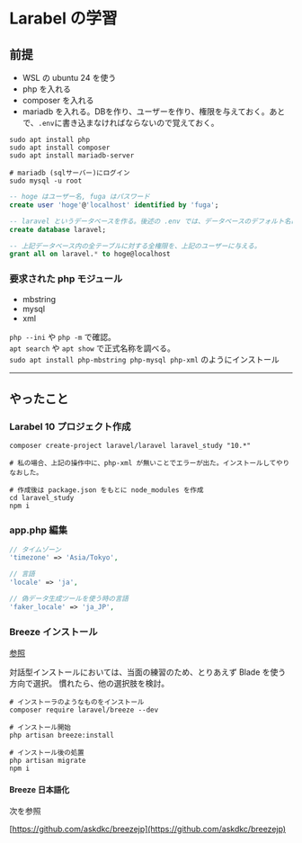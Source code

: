 # Larabel の学習

## 前提

- WSL の ubuntu 24 を使う
- php を入れる
- composer を入れる
- mariadb を入れる。DBを作り、ユーザーを作り、権限を与えておく。あとで、`.env`に書き込まなければならないので覚えておく。

```shell
sudo apt install php
sudo apt install composer
sudo apt install mariadb-server

# mariadb (sqlサーバー)にログイン
sudo mysql -u root
```

```sql
-- hoge はユーザー名, fuga はパスワード
create user 'hoge'@'localhost' identified by 'fuga';

-- laravel というデータベースを作る。後述の .env では、データベースのデフォルト名は laravel になっている。なんでもよい。
create database laravel;

-- 上記データベース内の全テーブルに対する全権限を、上記のユーザーに与える。
grant all on laravel.* to hoge@localhost
```

### 要求された php モジュール

- mbstring
- mysql
- xml

`php --ini` や `php -m` で確認。<br />
`apt search` や `apt show` で正式名称を調べる。<br />
`sudo apt install php-mbstring php-mysql php-xml` のようにインストール

---

## やったこと

### Larabel 10 プロジェクト作成

```shell
composer create-project laravel/laravel laravel_study "10.*"

# 私の場合、上記の操作中に、php-xml が無いことでエラーが出た。インストールしてやりなおした。

# 作成後は package.json をもとに node_modules を作成
cd laravel_study
npm i
```

### app.php 編集

```php
// タイムゾーン
'timezone' => 'Asia/Tokyo',

// 言語
'locale' => 'ja',

// 偽データ生成ツールを使う時の言語
'faker_locale' => 'ja_JP',
```

### Breeze インストール

[参照](https://laravel.com/docs/11.x/starter-kits#laravel-breeze-installation)

対話型インストールにおいては、当面の練習のため、とりあえず Blade を使う方向で選択。
慣れたら、他の選択肢を検討。

```shell
# インストーラのようなものをインストール
composer require laravel/breeze --dev

# インストール開始
php artisan breeze:install

# インストール後の処置
php artisan migrate
npm i
```

####  Breeze 日本語化

次を参照

[https://github.com/askdkc/breezejp](https://github.com/askdkc/breezejp)

